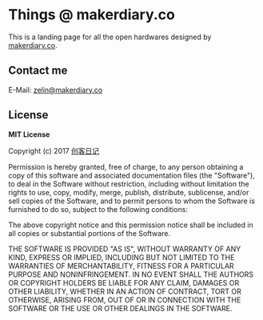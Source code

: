# Things @ makerdiary.co

This is a landing page for all the open hardwares designed by [makerdiary.co](https://makerdiary.co).

## Contact me
E-Mail: [zelin@makerdiary.co](mailto:zelin@makerdiary.co)

## License

**MIT License**

Copyright (c) 2017 [创客日记](https://makerdiary.co)

Permission is hereby granted, free of charge, to any person obtaining a copy
of this software and associated documentation files (the "Software"), to deal
in the Software without restriction, including without limitation the rights
to use, copy, modify, merge, publish, distribute, sublicense, and/or sell
copies of the Software, and to permit persons to whom the Software is
furnished to do so, subject to the following conditions:

The above copyright notice and this permission notice shall be included in all
copies or substantial portions of the Software.

THE SOFTWARE IS PROVIDED "AS IS", WITHOUT WARRANTY OF ANY KIND, EXPRESS OR
IMPLIED, INCLUDING BUT NOT LIMITED TO THE WARRANTIES OF MERCHANTABILITY,
FITNESS FOR A PARTICULAR PURPOSE AND NONINFRINGEMENT. IN NO EVENT SHALL THE
AUTHORS OR COPYRIGHT HOLDERS BE LIABLE FOR ANY CLAIM, DAMAGES OR OTHER
LIABILITY, WHETHER IN AN ACTION OF CONTRACT, TORT OR OTHERWISE, ARISING FROM,
OUT OF OR IN CONNECTION WITH THE SOFTWARE OR THE USE OR OTHER DEALINGS IN THE
SOFTWARE.
